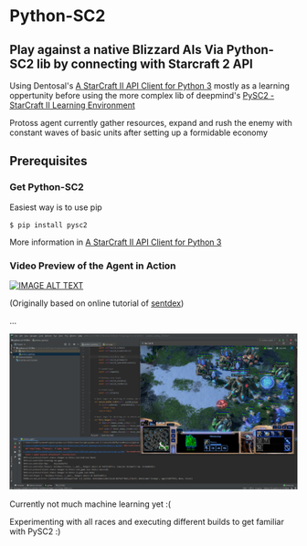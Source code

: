 # Python-SC2
## Play against a native Blizzard AIs Via Python-SC2 lib by connecting with Starcraft 2 API

Using Dentosal's [A StarCraft II API Client for Python 3](https://github.com/Dentosal/python-sc2) mostly as a learning oppertunity before using the more complex lib of deepmind's [PySC2 - StarCraft II Learning Environment](https://github.com/deepmind/pysc2) 

Protoss agent currently gather resources, expand and rush the enemy with constant waves of basic units after setting up a formidable economy

## Prerequisites

### Get Python-SC2

Easiest way is to use pip

```
$ pip install pysc2
```

More information in [A StarCraft II API Client for Python 3](https://github.com/Dentosal/python-sc2) 

### Video Preview of the Agent in Action
[![IMAGE ALT TEXT](http://img.youtube.com/vi/tXFtvvcM7WU/0.jpg)](http://www.youtube.com/watch?v=tXFtvvcM7WU "Python-SC2 - StarCraft II bot api client library for Python 3 VS. Medium Bot")

(Originally based on online tutorial of [sentdex](https://www.youtube.com/channel/UCfzlCWGWYyIQ0aLC5w48gBQ))

...

![](images/protoss_agent.png)

Currently not much machine learning yet :(

Experimenting with all races and executing different builds to get familiar with PySC2 :)
